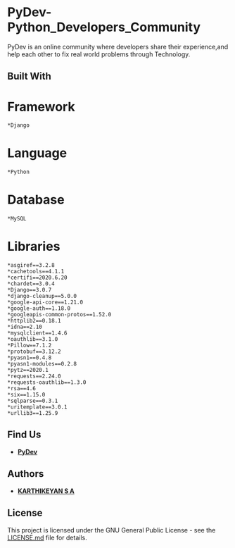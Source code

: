 # PyDev-Python_Developers_Community

PyDev is an online community where developers share their experience,and help each other to fix real world problems through Technology.

## Built With
  # Framework
    *Django
  # Language
    *Python
  # Database
    *MySQL
  # Libraries
    *asgiref==3.2.8
    *cachetools==4.1.1
    *certifi==2020.6.20
    *chardet==3.0.4
    *Django==3.0.7
    *django-cleanup==5.0.0
    *google-api-core==1.21.0
    *google-auth==1.18.0
    *googleapis-common-protos==1.52.0
    *httplib2==0.18.1
    *idna==2.10
    *mysqlclient==1.4.6
    *oauthlib==3.1.0
    *Pillow==7.1.2
    *protobuf==3.12.2
    *pyasn1==0.4.8
    *pyasn1-modules==0.2.8
    *pytz==2020.1
    *requests==2.24.0
    *requests-oauthlib==1.3.0
    *rsa==4.6
    *six==1.15.0
    *sqlparse==0.3.1
    *uritemplate==3.0.1
    *urllib3==1.25.9
    
## Find Us

* **[PyDev](https://pydevstackoverflow.pythonanywhere.com/)**

## Authors

* **[KARTHIKEYAN S A](https://github.com/karthikeyansa/)**

## License

This project is licensed under the GNU General Public License - see the [LICENSE.md](https://github.com/karthikeyansa/PyDev-StackoverFlow_Clone-Django/blob/master/LICENSE) file for details.
